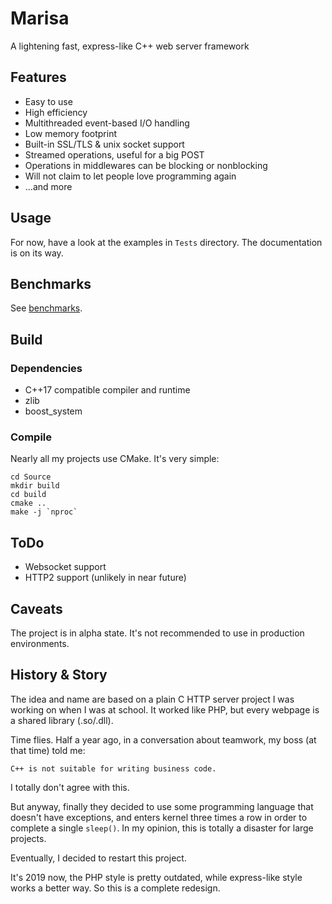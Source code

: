 # Marisa

A lightening fast, express-like C++ web server framework

## Features
- Easy to use
- High efficiency
- Multithreaded event-based I/O handling
- Low memory footprint
- Built-in SSL/TLS & unix socket support
- Streamed operations, useful for a big POST
- Operations in middlewares can be blocking or nonblocking
- Will not claim to let people love programming again
- ...and more

## Usage
For now, have a look at the examples in `Tests` directory. The documentation is on its way.

## Benchmarks
See [benchmarks](Benchmark.md).

## Build
### Dependencies
- C++17 compatible compiler and runtime
- zlib
- boost_system

### Compile
Nearly all my projects use CMake. It's very simple:

    cd Source
    mkdir build
    cd build
    cmake ..
    make -j `nproc`

## ToDo
- Websocket support
- HTTP2 support (unlikely in near future)

## Caveats
The project is in alpha state. It's not recommended to use in production environments.

## History & Story
The idea and name are based on a plain C HTTP server project I was working on when I was at school. It worked like PHP, but every webpage is a shared library (.so/.dll).

Time flies. Half a year ago, in a conversation about teamwork, my boss (at that time) told me:

    C++ is not suitable for writing business code.

I totally don't agree with this.

But anyway, finally they decided to use some programming language that doesn't have exceptions, and enters kernel three times a row in order to complete a single `sleep()`. In my opinion, this is totally a disaster for large projects.

Eventually, I decided to restart this project.

It's 2019 now, the PHP style is pretty outdated, while express-like style works a better way. So this is a complete redesign.
